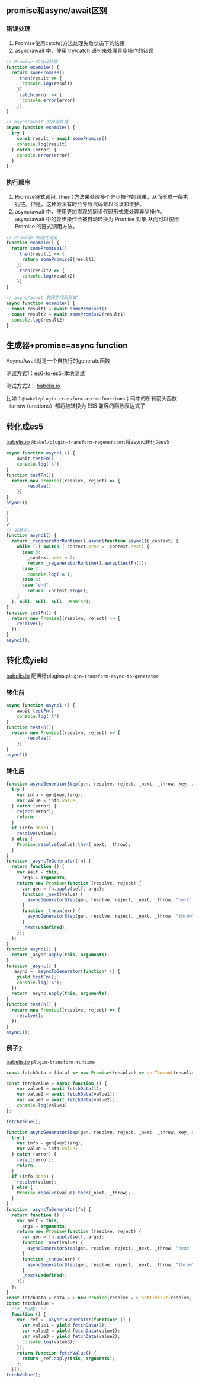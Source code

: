 ## promise和async/await区别
### 错误处理
1. Promise使用catch()方法处理失败状态下的结果
2. async/await 中，使用 try/catch 语句来处理异步操作的错误

```js
// Promise 的错误处理
function example() {
  return somePromise()
    .then(result => {
      console.log(result)
    })
    .catch(error => {
      console.error(error)
    })
}

// async/await 的错误处理
async function example() {
  try {
    const result = await somePromise()
    console.log(result)
  } catch (error) {
    console.error(error)
  }
}
```

### 执行顺序
1. Promise链式调用`.then()`方法来处理多个异步操作的结果，从而形成一条执行链。但是，这种方法有时会导致代码难以阅读和维护。
2. async/await 中，使用更加直观的同步代码形式来处理异步操作。async/await 中的异步操作会被自动转换为 Promise 对象,从而可以使用 Promise 的链式调用方法。
```js
// Promise 的链式调用
function example() {
  return somePromise1()
    .then(result1 => {
      return somePromise2(result1)
    })
    .then(result2 => {
      console.log(result2)
    })
}

// async/await 的同步代码形式
async function example() {
  const result1 = await somePromise1()
  const result2 = await somePromise2(result1)
  console.log(result2)
}
```

## 生成器+promise=async function
Async/Await就是一个自执行的generate函数

测试方式1：[es6-to-es5-本地测试](https://github.com/huiruo/es6-to-es5)

测试方式2：
[babeljs.io](https://babeljs.io/repl)

比如：`@babel/plugin-transform-arrow-functions`；码中的所有箭头函数（arrow functions）都将被转换为 ES5 兼容的函数表达式了


## 转化成es5
[babeljs.io](https://babeljs.io/repl)
`@babel/plugin-transform-regenerator`:将async转化为es5
```js
async function async1 () {
    await testFn()
    console.log('A')
}
function testFn(){
  return new Promise((resolve, reject) => {
        resolve()
    })
}
async1()

|
|
V
// 省略包...
function async1() {
  return _regeneratorRuntime().async(function async1$(_context) {
    while (1) switch (_context.prev = _context.next) {
      case 0:
        _context.next = 2;
        return _regeneratorRuntime().awrap(testFn());
      case 2:
        console.log('A');
      case 3:
      case "end":
        return _context.stop();
    }
  }, null, null, null, Promise);
}
function testFn() {
  return new Promise((resolve, reject) => {
    resolve();
  });
}
async1();
```

## 转化成yield
[babeljs.io](https://babeljs.io/repl)
配置好plugins:`plugin-transform-async-to-generator`
### 转化前
```js
async function async1 () {
    await testFn()
    console.log('A')
}
function testFn(){
  return new Promise((resolve, reject) => {
        resolve()
    })
}
async1()
```

### 转化后
```js
function asyncGeneratorStep(gen, resolve, reject, _next, _throw, key, arg) {
  try {
    var info = gen[key](arg);
    var value = info.value;
  } catch (error) {
    reject(error);
    return;
  }
  if (info.done) {
    resolve(value);
  } else {
    Promise.resolve(value).then(_next, _throw);
  }
}
function _asyncToGenerator(fn) {
  return function () {
    var self = this,
      args = arguments;
    return new Promise(function (resolve, reject) {
      var gen = fn.apply(self, args);
      function _next(value) {
        asyncGeneratorStep(gen, resolve, reject, _next, _throw, "next", value);
      }
      function _throw(err) {
        asyncGeneratorStep(gen, resolve, reject, _next, _throw, "throw", err);
      }
      _next(undefined);
    });
  };
}
function async1() {
  return _async.apply(this, arguments);
}
function _async() {
  _async = _asyncToGenerator(function* () {
    yield testFn();
    console.log('A');
  });
  return _async.apply(this, arguments);
}
function testFn() {
  return new Promise((resolve, reject) => {
    resolve();
  });
}
async1();
```

### 例子2
[babeljs.io](https://babeljs.io/repl)
`plugin-transform-runtime`
```js
const fetchData = (data) => new Promise((resolve) => setTimeout(resolve, 1000, data + 1))

const fetchValue = async function () {
    var value1 = await fetchData(1);
    var value2 = await fetchData(value1);
    var value3 = await fetchData(value2);
    console.log(value3)
};

fetchValue();
```

```js
function asyncGeneratorStep(gen, resolve, reject, _next, _throw, key, arg) {
  try {
    var info = gen[key](arg);
    var value = info.value;
  } catch (error) {
    reject(error);
    return;
  }
  if (info.done) {
    resolve(value);
  } else {
    Promise.resolve(value).then(_next, _throw);
  }
}
function _asyncToGenerator(fn) {
  return function () {
    var self = this,
      args = arguments;
    return new Promise(function (resolve, reject) {
      var gen = fn.apply(self, args);
      function _next(value) {
        asyncGeneratorStep(gen, resolve, reject, _next, _throw, "next", value);
      }
      function _throw(err) {
        asyncGeneratorStep(gen, resolve, reject, _next, _throw, "throw", err);
      }
      _next(undefined);
    });
  };
}
const fetchData = data = > new Promise(resolve = > setTimeout(resolve, 1000, data + 1));
const fetchValue =
  /*#__PURE__*/
  function () {
    var _ref = _asyncToGenerator(function* () {
      var value1 = yield fetchData(1);
      var value2 = yield fetchData(value1);
      var value3 = yield fetchData(value2);
      console.log(value3);
    });
    return function fetchValue() {
      return _ref.apply(this, arguments);
    };
  }();
fetchValue();
```